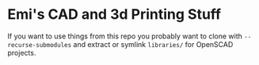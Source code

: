# Emi's CAD and 3d Printing Stuff

If you want to use things from this repo you probably want to clone with `--recurse-submodules` and extract or symlink `libraries/` for OpenSCAD projects.
